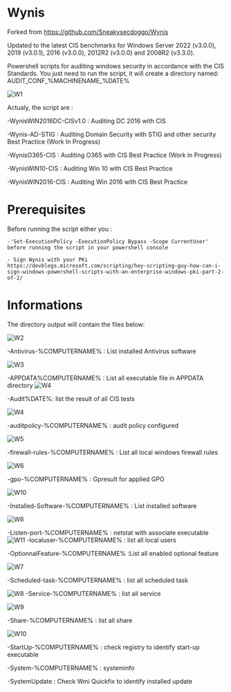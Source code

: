 # Wynis
Forked from https://github.com/Sneakysecdoggo/Wynis

Updated to the latest CIS benchmarks for Windows Server 2022 (v3.0.0), 2019 (v3.0.1), 2016 (v3.0.0), 2012R2 (v3.0.0) and 2008R2 (v3.3.0).

Powershell scripts for auditing windows security in accordance with the CIS Standards.
You just need to run the script, it will create a directory named: AUDIT_CONF_%MACHINENAME_%DATE%


![W1](../master/Exemples/W1-ScriptOverView.png)


Actualy, the script are : 

-WynisWIN2016DC-CISv1.0 : Auditing DC 2016 with CIS

-Wynis-AD-STIG : Auditing Domain Security with STIG and other security Best Practice (Work In Progress)

-WynisO365-CIS : Auditing O365 with CIS Best Practice (Work in Progress)

-WynisWIN10-CIS : Auditing Win 10 with CIS Best Practice 

-WynisWIN2016-CIS : Auditing Win 2016 with CIS Best Practice 


# Prerequisites

Before running the script either you : 

    -'Set-ExecutionPolicy -ExecutionPolicy Bypass -Scope CurrentUser' before running the script in your powershell console

    - Sign Wynis with your PKi https://devblogs.microsoft.com/scripting/hey-scripting-guy-how-can-i-sign-windows-powershell-scripts-with-an-enterprise-windows-pki-part-2-of-2/







# Informations

The directory output will contain the files below:

![W2](../master/Exemples/W2-FilesList.png)


-Antivirus-%COMPUTERNAME% : List installed Antivirus software

![W3](../master/Exemples/W3-Antivirus.jpg)

-APPDATA%COMPUTERNAME% : List all executable file in APPDATA directory
![W4](../master/Exemples/W3-Appdataa.jpg)


-Audit%DATE%: list the result of all CIS tests

![W4](../master/Exemples/W4-OutPutExemple.jpg)

-auditpolicy-%COMPUTERNAME% : audit policy configured

![W5](../master/Exemples/W5-AuditConfiguration.jpg)

-firewall-rules-%COMPUTERNAME% : List all local windows firewall rules

![W6](../master/Exemples/W6-FirewallRules.jpg)

-gpo-%COMPUTERNAME% : Gpresult for applied GPO

![W10](../master/Exemples/W12-GPRESULT.jpg)


-Installed-Software-%COMPUTERNAME% : List installed software

![W6](../master/Exemples/W6-InstalledSoftware.jpg)

-Listen-port-%COMPUTERNAME% : netstat with associate executable
![W11](../master/Exemples/W11-netsat.jpg)
-localuser-%COMPUTERNAME% : list all local users

-OptionnalFeature-%COMPUTERNAME% :List all enabled optional feature

![W7](../master/Exemples/W7-InstalledOptionnalFeature.jpg)

-Scheduled-task-%COMPUTERNAME% : list all scheduled task

![W8](../master/Exemples/W8-SchedulTaks.jpg)
-Service-%COMPUTERNAME% : list all service

![W9](../master/Exemples/W9-ListService.jpg)

-Share-%COMPUTERNAME% : list all share

![W10](../master/Exemples/W10-ListService.jpg)

-StartUp-%COMPUTERNAME% : check registry to identify start-up executable

-System-%COMPUTERNAME%  : systeminfo

-SystemUpdate : Check Wmi Quickfix to identify installed update

